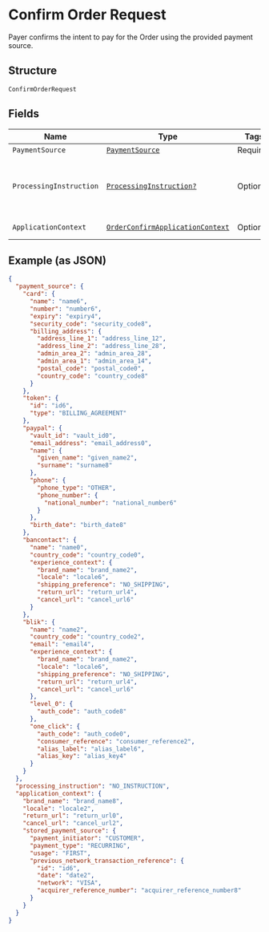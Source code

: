 
# Confirm Order Request

Payer confirms the intent to pay for the Order using the provided payment source.

## Structure

`ConfirmOrderRequest`

## Fields

| Name | Type | Tags | Description |
|  --- | --- | --- | --- |
| `PaymentSource` | [`PaymentSource`](../../doc/models/payment-source.md) | Required | The payment source definition. |
| `ProcessingInstruction` | [`ProcessingInstruction?`](../../doc/models/processing-instruction.md) | Optional | The instruction to process an order.<br>**Default**: `ProcessingInstruction.NO_INSTRUCTION`<br>**Constraints**: *Minimum Length*: `1`, *Maximum Length*: `36`, *Pattern*: `^[0-9A-Z_]+$` |
| `ApplicationContext` | [`OrderConfirmApplicationContext`](../../doc/models/order-confirm-application-context.md) | Optional | Customizes the payer confirmation experience. |

## Example (as JSON)

```json
{
  "payment_source": {
    "card": {
      "name": "name6",
      "number": "number6",
      "expiry": "expiry4",
      "security_code": "security_code8",
      "billing_address": {
        "address_line_1": "address_line_12",
        "address_line_2": "address_line_28",
        "admin_area_2": "admin_area_28",
        "admin_area_1": "admin_area_14",
        "postal_code": "postal_code0",
        "country_code": "country_code8"
      }
    },
    "token": {
      "id": "id6",
      "type": "BILLING_AGREEMENT"
    },
    "paypal": {
      "vault_id": "vault_id0",
      "email_address": "email_address0",
      "name": {
        "given_name": "given_name2",
        "surname": "surname8"
      },
      "phone": {
        "phone_type": "OTHER",
        "phone_number": {
          "national_number": "national_number6"
        }
      },
      "birth_date": "birth_date8"
    },
    "bancontact": {
      "name": "name0",
      "country_code": "country_code0",
      "experience_context": {
        "brand_name": "brand_name2",
        "locale": "locale6",
        "shipping_preference": "NO_SHIPPING",
        "return_url": "return_url4",
        "cancel_url": "cancel_url6"
      }
    },
    "blik": {
      "name": "name2",
      "country_code": "country_code2",
      "email": "email4",
      "experience_context": {
        "brand_name": "brand_name2",
        "locale": "locale6",
        "shipping_preference": "NO_SHIPPING",
        "return_url": "return_url4",
        "cancel_url": "cancel_url6"
      },
      "level_0": {
        "auth_code": "auth_code8"
      },
      "one_click": {
        "auth_code": "auth_code0",
        "consumer_reference": "consumer_reference2",
        "alias_label": "alias_label6",
        "alias_key": "alias_key4"
      }
    }
  },
  "processing_instruction": "NO_INSTRUCTION",
  "application_context": {
    "brand_name": "brand_name8",
    "locale": "locale2",
    "return_url": "return_url0",
    "cancel_url": "cancel_url2",
    "stored_payment_source": {
      "payment_initiator": "CUSTOMER",
      "payment_type": "RECURRING",
      "usage": "FIRST",
      "previous_network_transaction_reference": {
        "id": "id6",
        "date": "date2",
        "network": "VISA",
        "acquirer_reference_number": "acquirer_reference_number8"
      }
    }
  }
}
```

